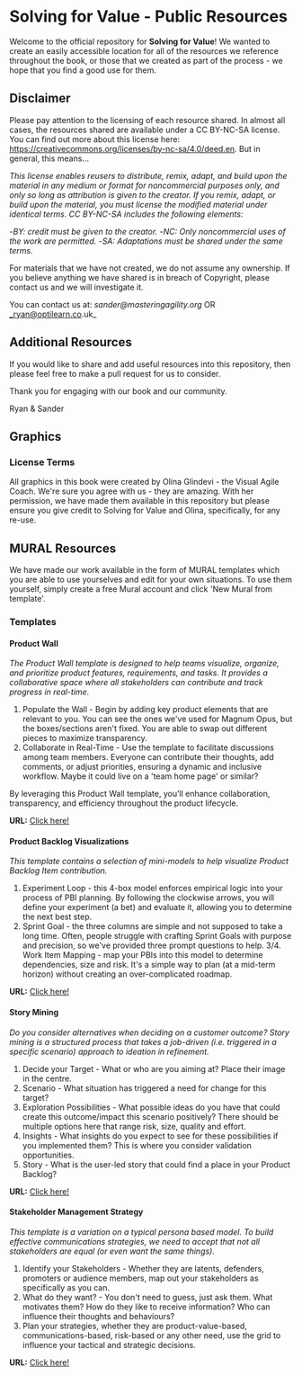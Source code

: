 # Solving for Value - Public Resources

Welcome to the official repository for **Solving for Value**! We wanted to create an easily accessible location for all of the resources we reference throughout the book, or those that we created as part of the process - we hope that you find a good use for them.

## Disclaimer
Please pay attention to the licensing of each resource shared. In almost all cases, the resources shared are available under a CC BY-NC-SA license. You can find out more about this license here: https://creativecommons.org/licenses/by-nc-sa/4.0/deed.en. But in general, this means...

_This license enables reusers to distribute, remix, adapt, and build upon the material in any medium or format for noncommercial purposes only, and only so long as attribution is given to the creator. If you remix, adapt, or build upon the material, you must license the modified material under identical terms. CC BY-NC-SA includes the following elements:_

 -_BY: credit must be given to the creator._
 -_NC: Only noncommercial uses of the work are permitted._
 -_SA: Adaptations must be shared under the same terms._
 
For materials that we have not created, we do not assume any ownership. If you believe anything we have shared is in breach of Copyright, please contact us and we will investigate it.

You can contact us at:
_sander@masteringagility.org_ OR _ryan@optilearn.co.uk_

## Additional Resources
If you would like to share and add useful resources into this repository, then please feel free to make a pull request for us to consider.

Thank you for engaging with our book and our community.

Ryan & Sander

## Graphics

### License Terms

All graphics in this book were created by Olina Glindevi - the Visual Agile Coach. We're sure you agree with us - they are amazing. With her permission, we have made them available in this repository but please ensure you give credit to Solving for Value and Olina, specifically, for any re-use.

## MURAL Resources

We have made our work available in the form of MURAL templates which you are able to use yourselves and edit for your own situations. To use them yourself, simply create a free Mural account and click 'New Mural from template'.

### Templates

#### Product Wall

_The Product Wall template is designed to help teams visualize, organize, and prioritize product features, requirements, and tasks. It provides a collaborative space where all stakeholders can contribute and track progress in real-time._

1. Populate the Wall - Begin by adding key product elements that are relevant to you. You can see the ones we've used for Magnum Opus, but the boxes/sections aren't fixed. You are able to swap out different pieces to maximize transparency.
2. Collaborate in Real-Time - Use the template to facilitate discussions among team members. Everyone can contribute their thoughts, add comments, or adjust priorities, ensuring a dynamic and inclusive workflow. Maybe it could live on a 'team home page' or similar?

By leveraging this Product Wall template, you’ll enhance collaboration, transparency, and efficiency throughout the product lifecycle.

**URL:** [Click here!](https://app.mural.co/template/0ba9a02a-69e1-427b-8e67-6c2ec5304365/921a8e60-1f09-42b0-aeab-835c37036da4)

#### Product Backlog Visualizations

_This template contains a selection of mini-models to help visualize Product Backlog Item contribution._

1. Experiment Loop - this 4-box model enforces empirical logic into your process of PBI planning. By following the clockwise arrows, you will define your experiment (a bet) and evaluate it, allowing you to determine the next best step.
2. Sprint Goal - the three columns are simple and not supposed to take a long time. Often, people struggle with crafting Sprint Goals with purpose and precision, so we've provided three prompt questions to help.
3/4. Work Item Mapping - map your PBIs into this model to determine dependencies, size and risk. It's a simple way to plan (at a mid-term horizon) without creating an over-complicated roadmap.

**URL:** [Click here!](https://app.mural.co/template/a6ef026b-32bf-4fd7-9240-a9633c0c365e/a388c785-52bd-43b1-9681-76d6d516b786)

#### Story Mining

_Do you consider alternatives when deciding on a customer outcome? Story mining is a structured process that takes a job-driven (i.e. triggered in a specific scenario) approach to ideation in refinement._

1. Decide your Target - What or who are you aiming at? Place their image in the centre.
2. Scenario - What situation has triggered a need for change for this target?
3. Exploration Possibilities - What possible ideas do you have that could create this outcome/impact this scenario positively? There should be multiple options here that range risk, size, quality and effort.
4. Insights - What insights do you expect to see for these possibilities if you implemented them? This is where you consider validation opportunities.
5. Story - What is the user-led story that could find a place in your Product Backlog?

**URL:** [Click here!](https://app.mural.co/template/32e94293-2ffe-47a5-854a-3fbe045f4a4f/a7152739-8c94-4d5c-ab1a-2014924afcef)

#### Stakeholder Management Strategy

_This template is a variation on a typical persona based model. To build effective communications strategies, we need to accept that not all stakeholders are equal (or even want the same things)._

1. Identify your Stakeholders - Whether they are latents, defenders, promoters or audience members, map out your stakeholders as specifically as you can.
2. What do they want? - You don't need to guess, just ask them. What motivates them? How do they like to receive information? Who can influence their thoughts and behaviours?
3. Plan your strategies, whether they are product-value-based, communications-based, risk-based or any other need, use the grid to influence your tactical and strategic decisions.

**URL:** [Click here!](https://app.mural.co/template/8cc7f2ca-faef-4ba6-a140-3943787c1fe0/f823c97f-cc61-452f-b05d-7fab7de8191c)
